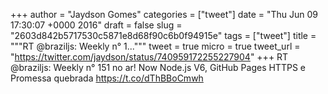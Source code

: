 
+++
author = "Jaydson Gomes"
categories = ["tweet"]
date = "Thu Jun 09 17:30:07 +0000 2016"
draft = false
slug = "2603d842b5717530c5871e8d68f90c6b0f94915e"
tags = ["tweet"]
title = """RT @braziljs: Weekly n° 1..."""
tweet = true
micro = true
tweet_url = "https://twitter.com/jaydson/status/740959172255227904"
+++
RT @braziljs: Weekly n° 151 no ar! Now Node.js V6, GitHub Pages HTTPS e Promessa quebrada https://t.co/dThBBoCmwh
